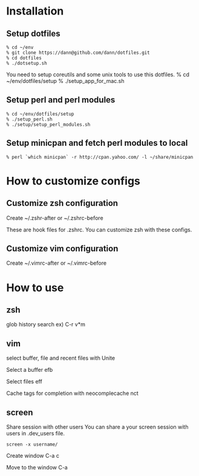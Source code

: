 Installation
============ 
Setup dotfiles
----------------
    % cd ~/env
    % git clone https://dann@github.com/dann/dotfiles.git
    % cd dotfiles 
    % ./dotsetup.sh

You need to setup coreutils and some unix tools to use this dotfiles.
    % cd ~/env/dotfiles/setup
    % ./setup_app_for_mac.sh

Setup perl and perl modules
-----------------
    % cd ~/env/dotfiles/setup
    % ./setup_perl.sh 
    % ./setup/setup_perl_modules.sh 

Setup minicpan and fetch perl modules to local
-----------------
    % perl `which minicpan` -r http://cpan.yahoo.com/ -l ~/share/minicpan

How to customize configs
============ 

Customize zsh configuration
----------------------------
Create 
    ~/.zshr-after or ~/.zshrc-before

These are hook files for .zshrc.
You can customize zsh with these configs.

Customize vim configuration
----------------------------
Create 
    ~/.vimrc-after or ~/.vimrc-before

How to use
============
zsh
---
  <C-r> glob history search   ex) C-r v*m

vim
---
  select buffer, file and recent files with Unite
      <C-f>

  Select a buffer 
      efb

  Select files
      eff

  Cache tags for completion with neocomplecache
      nct
  
screen
---
Share session with other users
You can share a your screen session with users in .dev_users file.

    screen -x username/

Create window
  C-a c

Move to the window
  C-a <num>


